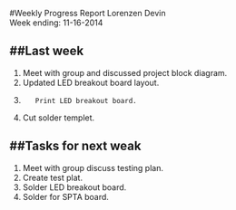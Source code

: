#Weekly Progress Report
Lorenzen Devin <br>
Week ending: 11-16-2014 <br>

##Last week
----------
  1.	Meet with group and discussed project block diagram.
  2.	Updated LED breakout board layout.
  3.		Print LED breakout board.
  4.	Cut solder templet.
  
##Tasks for next weak
---------
  1.	Meet with group discuss testing plan.
  2.	Create test plat.
  3. Solder LED breakout board.
  4. Solder for SPTA board.

